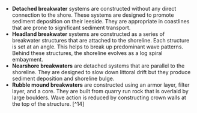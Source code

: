 - **Detached breakwater** systems are constructed without any direct connection to the shore. These systems are designed to promote sediment deposition on their leeside. They are appropriate in coastlines that are prone to significant sediment transport. 
- **Headland breakwater** systems are constructed as a series of breakwater structures that are attached to the shoreline. Each structure is set at an angle. This helps to break up predominant wave patterns. Behind these structures, the shoreline evolves as a log spiral embayment.
- **Nearshore breakwaters** are detached systems that are parallel to the shoreline. They are designed to slow down littoral drift but they produce sediment deposition and shoreline bulge. 
- **Rubble mound breakwaters** are constructed using an armor layer, filter layer, and a core. They are built from quarry run rock that is overlaid by large boulders. Wave action is reduced by constructing crown walls at the top of the structure. [^14]
